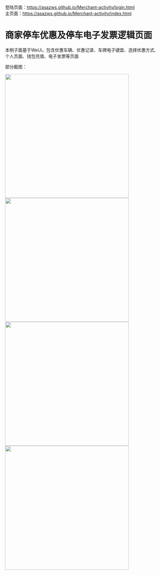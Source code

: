 登陆页面：https://asazws.github.io/Merchant-activity/login.html  
主页面：https://asazws.github.io/Merchant-activity/index.html

# 商家停车优惠及停车电子发票逻辑页面

本例子面基于WeUi，包含优惠车辆、优惠记录、车牌电子键盘、选择优惠方式、个人页面、钱包充值、电子发票等页面

部分截图：

<img src="img/111.png" width=400/>
<img src="img/222.png" width=400/>
<img src="img/333.png" width=400/>
<img src="img/444.png" width=400/>